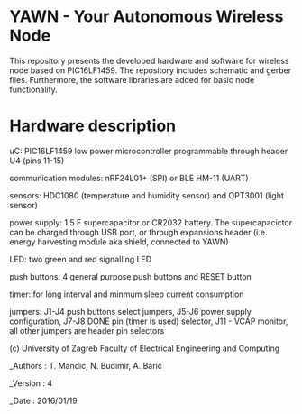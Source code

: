 # YAWN - Your Autonomous Wireless Node
This repository presents the developed hardware and software for wireless node based on PIC16LF1459. The repository includes schematic and gerber files. Furthermore, the software libraries are added for basic node functionality.

# Hardware description
uC: PIC16LF1459 low power microcontroller programmable through header U4 (pins 11-15)

communication modules: nRF24L01+ (SPI) or BLE HM-11 (UART)

sensors: HDC1080 (temperature and humidity sensor) and OPT3001 (light sensor)

power supply: 1.5 F supercapacitor or CR2032 battery. The supercapacictor can be charged through USB port, or through expansions header (i.e. energy harvesting module aka shield, connected to YAWN)

LED: two green and red signalling LED 

push buttons: 4 general purpose push buttons and RESET button

timer: for long interval and minmum sleep current consumption

jumpers: J1-J4 push buttons select jumpers, J5-J6 power supply configuration, J7-J8 DONE pin (timer is used) selector, J11 - VCAP monitor, all other jumpers are header pin selectors

(c) University of Zagreb Faculty of Electrical Engineering and Computing

_Authors : T. Mandic, N. Budimir, A. Baric

_Version : 4

_Date : 2016/01/19

